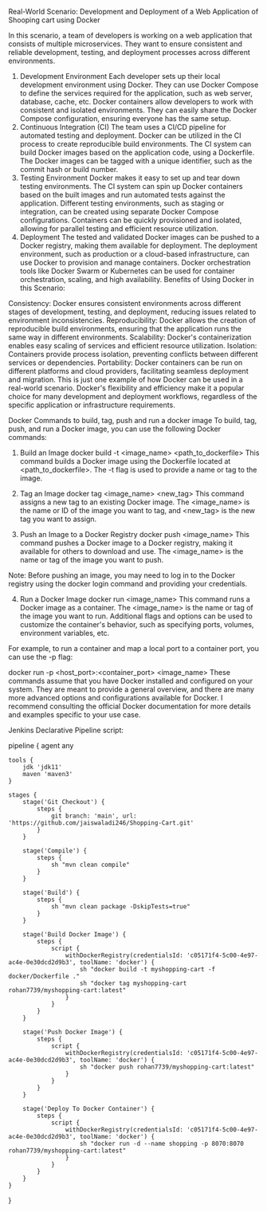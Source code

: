 Real-World Scenario: Development and Deployment of a Web Application of Shooping cart using Docker

In this scenario, a team of developers is working on a web application that consists of multiple microservices. They want to ensure consistent and reliable development, testing, and deployment processes across different environments.

1. Development Environment
Each developer sets up their local development environment using Docker. They can use Docker Compose to define the services required for the application, such as web server, database, cache, etc.
Docker containers allow developers to work with consistent and isolated environments. They can easily share the Docker Compose configuration, ensuring everyone has the same setup.
2. Continuous Integration (CI)
The team uses a CI/CD pipeline for automated testing and deployment. Docker can be utilized in the CI process to create reproducible build environments.
The CI system can build Docker images based on the application code, using a Dockerfile.
The Docker images can be tagged with a unique identifier, such as the commit hash or build number.
3. Testing Environment
Docker makes it easy to set up and tear down testing environments. The CI system can spin up Docker containers based on the built images and run automated tests against the application.
Different testing environments, such as staging or integration, can be created using separate Docker Compose configurations.
Containers can be quickly provisioned and isolated, allowing for parallel testing and efficient resource utilization.
4. Deployment
The tested and validated Docker images can be pushed to a Docker registry, making them available for deployment.
The deployment environment, such as production or a cloud-based infrastructure, can use Docker to provision and manage containers.
Docker orchestration tools like Docker Swarm or Kubernetes can be used for container orchestration, scaling, and high availability.
Benefits of Using Docker in this Scenario:

Consistency: Docker ensures consistent environments across different stages of development, testing, and deployment, reducing issues related to environment inconsistencies.
Reproducibility: Docker allows the creation of reproducible build environments, ensuring that the application runs the same way in different environments.
Scalability: Docker's containerization enables easy scaling of services and efficient resource utilization.
Isolation: Containers provide process isolation, preventing conflicts between different services or dependencies.
Portability: Docker containers can be run on different platforms and cloud providers, facilitating seamless deployment and migration.
This is just one example of how Docker can be used in a real-world scenario. Docker's flexibility and efficiency make it a popular choice for many development and deployment workflows, regardless of the specific application or infrastructure requirements.

Docker Commands to build, tag, push and run a docker image
To build, tag, push, and run a Docker image, you can use the following Docker commands:

1. Build an Image
docker build -t <image_name> <path_to_dockerfile>
This command builds a Docker image using the Dockerfile located at <path_to_dockerfile>. The -t flag is used to provide a name or tag to the image.

2. Tag an Image
docker tag <image_name> <new_tag>
This command assigns a new tag to an existing Docker image. The <image_name> is the name or ID of the image you want to tag, and <new_tag> is the new tag you want to assign.

3. Push an Image to a Docker Registry
docker push <image_name>
This command pushes a Docker image to a Docker registry, making it available for others to download and use. The <image_name> is the name or tag of the image you want to push.

Note: Before pushing an image, you may need to log in to the Docker registry using the docker login command and providing your credentials.

4. Run a Docker Image
docker run <image_name>
This command runs a Docker image as a container. The <image_name> is the name or tag of the image you want to run. Additional flags and options can be used to customize the container's behavior, such as specifying ports, volumes, environment variables, etc.

For example, to run a container and map a local port to a container port, you can use the -p flag:

docker run -p <host_port>:<container_port> <image_name>
These commands assume that you have Docker installed and configured on your system. They are meant to provide a general overview, and there are many more advanced options and configurations available for Docker. I recommend consulting the official Docker documentation for more details and examples specific to your use case.

Jenkins Declarative Pipeline script:

pipeline {
    agent any
    
    tools {
        jdk 'jdk11'
        maven 'maven3'
    }
    
    stages {
        stage('Git Checkout') {
            steps {
                git branch: 'main', url: 'https://github.com/jaiswaladi246/Shopping-Cart.git'
            }
        }
        
        stage('Compile') {
            steps {
                sh "mvn clean compile"
            }
        }
        
        stage('Build') {
            steps {
                sh "mvn clean package -DskipTests=true"
            }
        }
        
        stage('Build Docker Image') {
            steps {
                script {
                    withDockerRegistry(credentialsId: 'c05171f4-5c00-4e97-ac4e-0e30dcd2d9b3', toolName: 'docker') {
                        sh "docker build -t myshopping-cart -f docker/Dockerfile ."
                        sh "docker tag myshopping-cart rohan7739/myshopping-cart:latest"
                    }
                }
            }
        }
        
        stage('Push Docker Image') {
            steps {
                script {
                    withDockerRegistry(credentialsId: 'c05171f4-5c00-4e97-ac4e-0e30dcd2d9b3', toolName: 'docker') {
                        sh "docker push rohan7739/myshopping-cart:latest"
                    }
                }
            }
        }
        
        stage('Deploy To Docker Container') {
            steps {
                script {
                    withDockerRegistry(credentialsId: 'c05171f4-5c00-4e97-ac4e-0e30dcd2d9b3', toolName: 'docker') {
                        sh "docker run -d --name shopping -p 8070:8070 rohan7739/myshopping-cart:latest"
                    }
                }
            }
        }
    }
}

